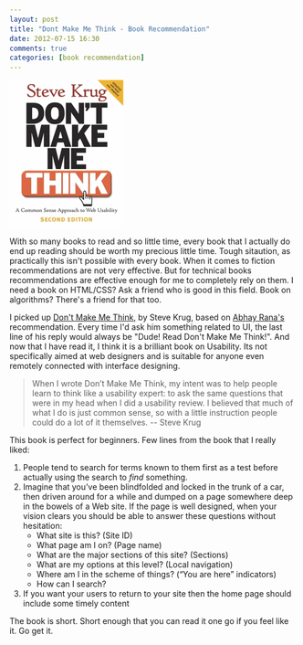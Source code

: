 ```yaml
---
layout: post
title: "Dont Make Me Think - Book Recommendation"
date: 2012-07-15 16:30
comments: true
categories: [book recommendation]
---
```



<img title="Don't Make Me Think, Book Cover" src="/images/posts/dont_make_me_think_2nd.png" style="width: initial"/>

With so many books to read and so little time, every book that I actually do end up reading should be worth my precious little time. Tough sitaution, as practically this isn't possible with every book. When it comes to fiction recommendations are not very effective. But for technical books recommendations are effective enough for me to completely rely on them. I need a book on HTML/CSS? Ask a friend who is good in this field. Book on algorithms? There's a friend for that too. 

I picked up [Don't Make Me Think](http://www.sensible.com/dmmt.html "Dont Make me think book"), by Steve Krug, based on [Abhay Rana's](http://captnemo.in "Abhay Rana's blog") recommendation. Every time I'd ask him something related to UI, the last line of his reply would always be "Dude! Read Don't Make Me Think!". And now that I have read it, I think it is a brilliant book on Usability. Its not specifically aimed at web designers and is suitable for anyone even remotely connected with interface designing.

<!--more-->

>When I wrote Don’t Make Me Think, my intent was to help people learn to think like a usability expert: to ask the same questions that were in my head when I did a usability review.
I believed that much of what I do is just common sense, so with a little instruction people could do a lot of it themselves.
-- Steve Krug  

This book is perfect for beginners. Few lines from the book that I really liked:

1. People tend to search for terms known to them first as a test before actually using the search to _find_ something.
2. Imagine that you’ve been blindfolded and locked in the trunk of a car, then driven around for a while and dumped on a page somewhere deep in the bowels of a Web site. If the page is well designed, when your vision clears you should be able to answer these questions without hesitation: 
	- What site is this? (Site ID) 
	- What page am I on? (Page name)
	- What are the major sections of this site? (Sections) 
	- What are my options at this level? (Local navigation) 
	- Where am I in the scheme of things? (“You are here” indicators) 
	- How can I search?
3. If you want your users to return to your site then the home page should include some timely content


The book is short. Short enough that you can read it one go if you feel like it. Go get it.